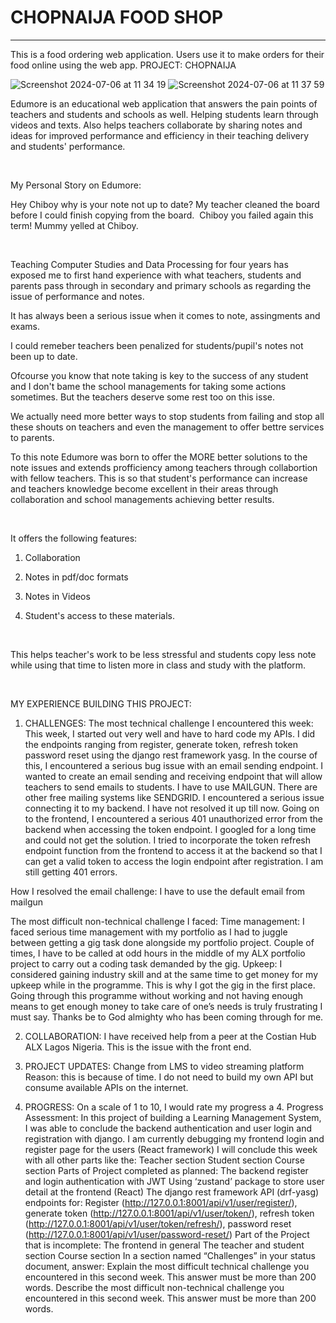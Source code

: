 # CHOPNAIJA FOOD SHOP

---

This is a food ordering web application. Users use it to make orders for their food online using the web app.
PROJECT: CHOPNAIJA

![Screenshot 2024-07-06 at 11 34 19](https://github.com/IgweEmmanuel/Project_Edumore/assets/136444225/949af463-bc69-41c4-8caa-4d7323bc0e54)                                             ![Screenshot 2024-07-06 at 11 37 59](https://github.com/IgweEmmanuel/Project_Edumore/assets/136444225/78182c0a-0124-4366-86a5-5a44c88a1e0a)



Edumore is an educational web application that answers the pain points of teachers and students and schools as well. Helping students learn through videos and texts. Also helps teachers collaborate by sharing notes and ideas for improved performance and efficiency in their teaching delivery and students' performance.

​

My Personal Story on Edumore:

Hey Chiboy why is your note not up to date? My teacher cleaned the board before I could finish copying from the board. 
Chiboy you failed again this term! Mummy yelled at Chiboy.

​

Teaching Computer Studies and Data Processing for four years has exposed me to first hand experience with what teachers, students and parents pass through in secondary and primary schools as regarding the issue of performance and notes.

It has always been a serious issue when it comes to note, assingments and exams.

I could remeber teachers been penalized for students/pupil's notes not been up to date. 

Ofcourse you know that note taking is key to the success of any student and I don't bame the school managements for taking some actions sometimes. But the teachers deserve some rest too on this isse.



We actually need more better ways to stop students from failing and stop all these shouts on teachers and even the management to offer bettre services to parents.

To this note Edumore was born to offer the MORE better solutions to the note issues and extends profficiency among teachers through collabortion with fellow teachers. This is so that student's performance can increase and teachers knowledge become excellent in their areas through collaboration and school managements achieving better results.

​

It offers the following features:

1. Collaboration

2. Notes in pdf/doc formats

3. Notes in Videos

4. Student's access to these materials.

​

This helps teacher's work to be less stressful and students copy less note while using that time to listen more in class and study with the platform.

​

MY EXPERIENCE BUILDING THIS PROJECT:

1. CHALLENGES:
The most technical challenge I encountered this week:
This week, I started out very well and have to hard code my APIs. I did the endpoints ranging from register, generate token, refresh token password reset using the django rest framework yasg. 
In the course of this, I encountered a serious bug issue with an email sending endpoint. I wanted to create an email sending and receiving endpoint that will allow teachers to send emails to students. I have to use MAILGUN. There are other free mailing systems like SENDGRID. I encountered a serious issue connecting it to my backend. I have not resolved it up till now. 
Going on to the frontend, I encountered a serious 401 unauthorized error from the backend when accessing the token endpoint. I googled for a long time and could not get the solution. I tried to incorporate the token refresh endpoint function from the frontend to access it at the backend so that I can get a valid token to access the login endpoint after registration. I am still getting 401 errors.


How I resolved the email challenge:
I have to use the default email from mailgun


The most difficult non-technical challenge I faced:
Time management:
I faced serious time management with my portfolio as I had to juggle between getting a gig task done alongside my portfolio project.
Couple of times, I have to be called at odd hours in the middle of my ALX portfolio project to carry out a coding task demanded by the gig.
Upkeep:
I considered gaining industry skill and at the same time to get money for my upkeep while in the programme. This is why I got the gig in the first place. Going through this programme without working and not having enough means to get enough money to take care of one’s needs is truly frustrating I must say. Thanks be to God almighty who has been coming through for me.


2. COLLABORATION:
I have received help from a peer at the Costian Hub ALX Lagos Nigeria. This is the issue with the front end.


3. PROJECT UPDATES:
Change from LMS to video streaming platform
Reason: this is because of time. I do not need to build my own API but consume available APIs on the internet.


4. PROGRESS:
On a scale of 1 to 10, I would rate my progress a 4.
Progress Assessment: 
In this project of building a Learning Management System, I was able to conclude the backend authentication and user login and registration with django.
I am currently debugging my frontend login and register page for the users (React framework)
I will conclude this week with all other parts like the:
Teacher section
Student section
Course section
Parts of Project completed as planned:
The backend register and login authentication with JWT
Using ‘zustand’ package to store user detail at the frontend (React)
The django rest framework API (drf-yasg) endpoints for:
 Register (http://127.0.0.1:8001/api/v1/user/register/), 
generate token (http://127.0.0.1:8001/api/v1/user/token/), 
refresh token (http://127.0.0.1:8001/api/v1/user/token/refresh/),
password reset (http://127.0.0.1:8001/api/v1/user/password-reset/)
Part of the Project that is incomplete:
The frontend in general
The teacher and student section
Course section
In a section named “Challenges” in your status document, answer:
Explain the most difficult technical challenge you encountered in this second week. This answer must be more than 200 words.
Describe the most difficult non-technical challenge you encountered in this second week. This answer must be more than 200 words.


